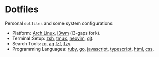 # Dotfiles
Personal `dotfiles` and some system configurations:
- Platform: [Arch Linux][], [i3wm][] (i3-gaps fork).
- Terminal Setup: [zsh][], [tmux][], [neovim][], [git][].
- Search Tools: [rg][], [ag][] [fzf][], [fzy][].
- Programming Languages: [ruby][], [go][], [javascript][], [typescript][], 
    [html][], [css][].

[Arch Linux]: https://archlinux.org
[i3wm]: https://i3wm.org
[zsh]: http://zsh.org
[tmux]: https://github.com/tmux/tmux
[neovim]: https://neovim.io
[git]: https://git-scm.com
[rg]: https://github.com/BurntSushi/ripgrep
[ag]: http://geoff.greer.fm/ag
[fzf]: https://github.com/junegunn/fzf
[fzy]: https://github.com/jhawthorn/fzy

[ruby]: https://ruby-lang.org
[go]: https://golang.org
[javascript]: https://javascript.com
[typescript]: https://typescriptlang.org
[html]: https://w3.org/html
[css]: https://w3.org/Style/CSS/Overview.en.html
